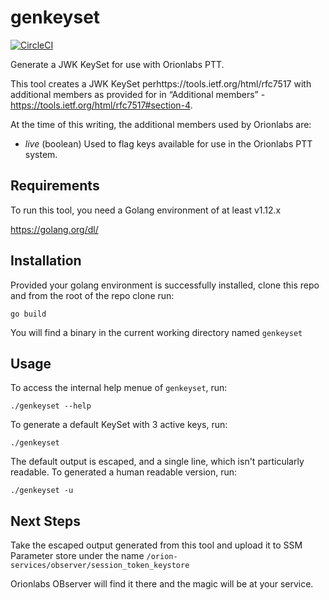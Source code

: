 # genkeyset

[![CircleCI](https://circleci.com/gh/OnBeep/genkeyset.svg?style=svg)](https://circleci.com/gh/OnBeep/genkeyset)

Generate a JWK KeySet for use with Orionlabs PTT.

This tool creates a JWK KeySet perhttps://tools.ietf.org/html/rfc7517 with additional members as provided for in “Additional members” - https://tools.ietf.org/html/rfc7517#section-4.  

At the time of this writing, the additional members used by Orionlabs are:

* *live* (boolean)  Used to flag keys available for use in the Orionlabs PTT system.

## Requirements

To run this tool, you need a Golang environment of at least v1.12.x

https://golang.org/dl/

## Installation

Provided your golang environment is successfully installed, clone this repo and from the root of the repo clone run:

    go build
    
You will find a binary in the current working directory named `genkeyset`

## Usage

To access the internal help menue of `genkeyset`, run:

    ./genkeyset --help
    
To generate a default KeySet with 3 active keys, run:

    ./genkeyset
  
The default output is escaped, and a single line, which isn't particularly readable.  To generated a human readable version, run:

    ./genkeyset -u
    
## Next Steps

Take the escaped output generated from this tool and upload it to SSM Parameter store under the name `/orion-services/observer/session_token_keystore`

Orionlabs OBserver will find it there and the magic will be at your service.

